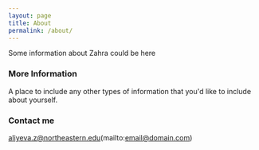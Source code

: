 ```yaml
---
layout: page
title: About
permalink: /about/
---
```


Some information about Zahra could be here

### More Information

A place to include any other types of information that you'd like to include about yourself.

### Contact me

aliyeva.z@northeastern.edu(mailto:email@domain.com)
